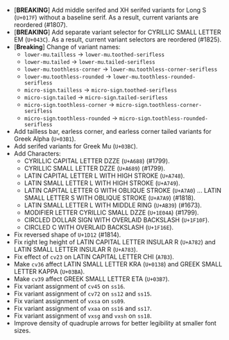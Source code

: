 * \[**BREAKING**\] Add middle serifed and XH serifed variants for Long S (`U+017F`) without a baseline serif. As a result, current variants are reordered (#1807).
* \[**BREAKING**\] Add separate variant selector for CYRILLIC SMALL LETTER EM (`U+043C`). As a result, current variant selectors are reordered (#1825).
* \[**Breaking**\] Change of variant names:
  - `lower-mu`.`tailless` → `lower-mu`.`toothed-serifless`
  - `lower-mu`.`tailed` → `lower-mu`.`tailed-serifless`
  - `lower-mu`.`toothless-corner` → `lower-mu`.`toothless-corner-serifless`
  - `lower-mu`.`toothless-rounded` → `lower-mu`.`toothless-rounded-serifless`
  - `micro-sign`.`tailless` → `micro-sign`.`toothed-serifless`
  - `micro-sign`.`tailed` → `micro-sign`.`tailed-serifless`
  - `micro-sign`.`toothless-corner` → `micro-sign`.`toothless-corner-serifless`
  - `micro-sign`.`toothless-rounded` → `micro-sign`.`toothless-rounded-serifless`
* Add tailless bar, earless corner, and earless corner tailed variants for Greek Alpha (`U+03B1`).
* Add serifed variants for Greek Mu (`U+03BC`).
* Add Characters:
  - CYRILLIC CAPITAL LETTER DZZE (`U+A688`) (#1799).
  - CYRILLIC SMALL LETTER DZZE (`U+A689`) (#1799).
  - LATIN CAPITAL LETTER L WITH HIGH STROKE (`U+A748`).
  - LATIN SMALL LETTER L WITH HIGH STROKE (`U+A749`).
  - LATIN CAPITAL LETTER G WITH OBLIQUE STROKE (`U+A7A0`) ... LATIN SMALL LETTER S WITH OBLIQUE STROKE (`U+A7A9`) (#1818).
  - LATIN SMALL LETTER L WITH MIDDLE RING (`U+AB39`) (#1673).
  - MODIFIER LETTER CYRILLIC SMALL DZZE (`U+1E04A`) (#1799).
  - CIRCLED DOLLAR SIGN WITH OVERLAID BACKSLASH (`U+1F10F`).
  - CIRCLED C WITH OVERLAID BACKSLASH (`U+1F16E`).
* Fix reversed shape of `U+1D12` (#1814).
* Fix right leg height of LATIN CAPITAL LETTER INSULAR R (`U+A782`) and LATIN SMALL LETTER INSULAR R (`U+A783`).
* Fix effect of `cv23` on LATIN CAPITAL LETTER CHI (`A7B3`).
* Make `cv36` affect LATIN SMALL LETTER KRA (`U+0138`) and GREEK SMALL LETTER KAPPA (`U+03BA`).
* Make `cv39` affect GREEK SMALL LETTER ETA (`U+03B7`).
* Fix variant assignment of `cv45` on `ss16`.
* Fix variant assignment of `cv72` on `ss12` and `ss15`.
* Fix variant assignment of `vxsa` on `ss09`.
* Fix variant assignment of `vxaa` on `ss16` and `ss17`.
* Fix variant assignment of `vxsg` and `vxsh` on `ss18`.
* Improve density of quadruple arrows for better legibility at smaller font sizes.
